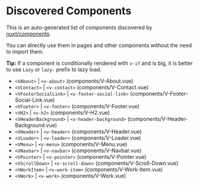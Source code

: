 # Discovered Components

This is an auto-generated list of components discovered by [nuxt/components](https://github.com/nuxt/components).

You can directly use them in pages and other components without the need to import them.

**Tip:** If a component is conditionally rendered with `v-if` and is big, it is better to use `Lazy` or `lazy-` prefix to lazy load.

- `<VAbout>` | `<v-about>` (components/V-About.vue)
- `<VContact>` | `<v-contact>` (components/V-Contact.vue)
- `<VFooterSocialLink>` | `<v-footer-social-link>` (components/V-Footer-Social-Link.vue)
- `<VFooter>` | `<v-footer>` (components/V-Footer.vue)
- `<VH2>` | `<v-h2>` (components/V-H2.vue)
- `<VHeaderBackground>` | `<v-header-background>` (components/V-Header-Background.vue)
- `<VHeader>` | `<v-header>` (components/V-Header.vue)
- `<VLoader>` | `<v-loader>` (components/V-Loader.vue)
- `<VMenu>` | `<v-menu>` (components/V-Menu.vue)
- `<VNavbar>` | `<v-navbar>` (components/V-Navbar.vue)
- `<VPointer>` | `<v-pointer>` (components/V-Pointer.vue)
- `<VScrollDown>` | `<v-scroll-down>` (components/V-Scroll-Down.vue)
- `<VWorkItem>` | `<v-work-item>` (components/V-Work-Item.vue)
- `<VWork>` | `<v-work>` (components/V-Work.vue)
